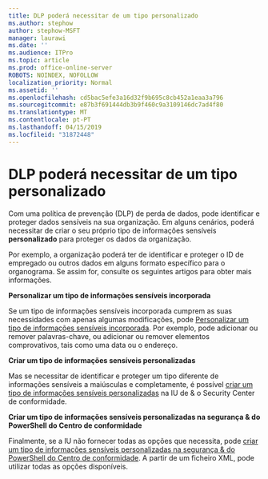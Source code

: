 ```yaml
---
title: DLP poderá necessitar de um tipo personalizado
ms.author: stephow
author: stephow-MSFT
manager: laurawi
ms.date: ''
ms.audience: ITPro
ms.topic: article
ms.prod: office-online-server
ROBOTS: NOINDEX, NOFOLLOW
localization_priority: Normal
ms.assetid: ''
ms.openlocfilehash: cd5bac5efe3a16d32f9b695c8cb452a1eaa3a796
ms.sourcegitcommit: e87b3f691444db3b9f460c9a3109146dc7ad4f80
ms.translationtype: MT
ms.contentlocale: pt-PT
ms.lasthandoff: 04/15/2019
ms.locfileid: "31872448"
---
```

# <a name="dlp-might-need-a-custom-type"></a>DLP poderá necessitar de um tipo personalizado

Com uma política de prevenção (DLP) de perda de dados, pode identificar e proteger dados sensíveis na sua organização. Em alguns cenários, poderá necessitar de criar o seu próprio tipo de informações sensíveis **personalizado** para proteger os dados da organização.

Por exemplo, a organização poderá ter de identificar e proteger o ID de empregado ou outros dados em alguns formato específico para o organograma. Se assim for, consulte os seguintes artigos para obter mais informações. 
  
 **Personalizar um tipo de informações sensíveis incorporada**
  
Se um tipo de informações sensíveis incorporada cumprem as suas necessidades com apenas algumas modificações, pode [Personalizar um tipo de informações sensíveis incorporada](https://docs.microsoft.com/en-us/office365/securitycompliance/customize-a-built-in-sensitive-information-type). Por exemplo, pode adicionar ou remover palavras-chave, ou adicionar ou remover elementos comprovativos, tais como uma data ou o endereço.
  
 **Criar um tipo de informações sensíveis personalizadas**
  
Mas se necessitar de identificar e proteger um tipo diferente de informações sensíveis a maiúsculas e completamente, é possível [criar um tipo de informações sensíveis personalizadas](https://docs.microsoft.com/en-us/office365/securitycompliance/create-a-custom-sensitive-information-type) na IU de & o Security Center de conformidade. 
  
**Criar um tipo de informações sensíveis personalizadas na segurança & do PowerShell do Centro de conformidade**

Finalmente, se a IU não fornecer todas as opções que necessita, pode [criar um tipo de informações sensíveis personalizadas na segurança & do PowerShell do Centro de conformidade](https://docs.microsoft.com/en-us/office365/securitycompliance/create-a-custom-sensitive-information-type-in-scc-powershell). A partir de um ficheiro XML, pode utilizar todas as opções disponíveis.

    
